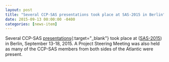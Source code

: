 ```yaml
---
layout: post
title: "Several CCP-SAS presentations took place at SAS-2015 in Berlin"
date: 2015-09-13 00:00:00 -0400
categories: [news-item]
---
```

Several CCP-SAS [presentations](/Meetings/Berlin.html "Berlin activities"){:target="_blank"} took place at
([SAS-2015](http://www.sas2015.org)) in Berlin, September 13-18, 2015. A Project Steering Meeting was also held as many
of the CCP-SAS members from both sides of the Atlantic were present.
